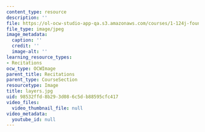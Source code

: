 ```yaml
---
content_type: resource
description: ''
file: https://ol-ocw-studio-app-qa.s3.amazonaws.com/courses/1-124j-foundations-of-software-engineering-fall-2000/98532ffd8b293d086c5db88595cfc417_layers.jpg
file_type: image/jpeg
image_metadata:
  caption: ''
  credit: ''
  image-alt: ''
learning_resource_types:
- Recitations
ocw_type: OCWImage
parent_title: Recitations
parent_type: CourseSection
resourcetype: Image
title: layers.jpg
uid: 98532ffd-8b29-3d08-6c5d-b88595cfc417
video_files:
  video_thumbnail_file: null
video_metadata:
  youtube_id: null
---
```

